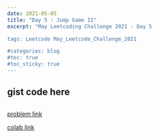 ```yaml
---
date: 2021-05-05
title: "Day 5 : Jump Game II"
excerpt: "May Leetcoding Challenge 2021 - Day 5

tags: Leetcode May_Leetcode_Challenge_2021

#categories: blog
#toc: true
#toc_sticky: true
---
```


## gist code here
<script src="https://gist.github.com/1cg2cg3cg/fc150f52cc1e9414d75ad0b3f5107ca8.js"></script>
##

[problem link](https://leetcode.com/explore/challenge/card/may-leetcoding-challenge-2021/598/week-1-may-1st-may-7th/3732/)

[colab link](https://colab.research.google.com/drive/1NuBsCPHQWMEVvK9eZNTU7QyLpHb_iWpe)
